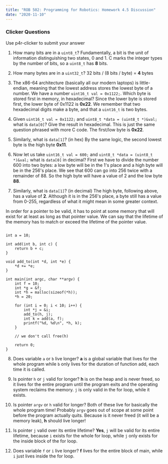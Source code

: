 ```yaml
---
title: "ROB 502: Programming for Robotics: Homework 4.5 Discussion"
date: "2020-11-10"
---
```


### Clicker Questions

Use p4r-clicker to submit your answer

1. How many bits are in a `uint8_t`? Fundamentally, a bit is the unit of information distinguishing two states, 0 and 1. C marks the integer types by the number of bits, so a `uint8_t` has **8** bits.
    
2. How many bytes are in a `uint32_t`? 32 bits / (8 bits / byte) = **4** bytes
    
3. The x86-64 architecture (basically all our modern laptops) is little-endian, meaning that the lowest address stores the lowest byte of a number. We have a number `uint16_t val = 0x1122;`. Which byte is stored first in memory, in hexadecimal? Since the lower byte is stored first, the lower byte of 0x1122 is **0x22**. We remember that two hexadecimal digits make a byte, and that a `uint16_t` is two bytes.
    
4. Given `uint16_t val = 0x1122;` and `uint8_t *data = (uint8_t *)&val;` what is `data[0]`? Give the result in hexadecimal. This is just the same question phrased with more C code. The first/low byte is **0x22**.
    
5. Similarly, what is `data[1]`? (in hex) By the same logic, the second lowest byte is the high byte **0x11**.
    
6. Now let us take `uint16_t val = 600;` and `uint8_t *data = (uint8_t *)&val;` what is `data[0]` in decimal? First we have to divide the number 600 into two bytes: a low byte will be in the 1's place and a high byte will be in the 256's place. We see that 600 can go into 256 twice with a remainder of 88. So the high byte will have a value of 2 and the low byte **88**.
    
7. Similarly, what is `data[1]`? (in decimal) The high byte, following above, has a value of **2**. Although it is in the 256's place, a byte still has a value from 0-255, regardless of what it might mean in some greater context.
    

In order for a pointer to be valid, it has to point at some memory that will exist for at least as long as that pointer value. We can say that the lifetime of the memory has to match or exceed the lifetime of the pointer value.

```

int a = 10;

int add(int b, int c) {
    return b + c;
}

void add_to(int *d, int *e) {
    *d += *e;
}

int main(int argc, char **argv) {
    int f = 10;
    int *g = &f;
    int *h = malloc(sizeof(*h));
    *h = 20;

    for (int i = 0; i < 10; i++) {
        int *j = &i;
        add_to(h, j);
        int k = add(a, f);
        printf("%d, %d\n", *h, k);
    }

    // we don't call free(h)

    return 0;
}
```

8. Does variable `a` or `b` live longer? **a** is a global variable that lives for the whole program while `b` only lives for the duration of function add, each time it is called.
    
9. Is pointer `h` or `j` valid for longer? **h** is on the heap and is never freed, so it lives for the entire program until the program exits and the operating system reclaims the memory. `j` is only valid in the for loop, while it exists.
    
10. Is pointer `argv` or `h` valid for longer? Both of these live for basically the whole program time! Probably `argv` goes out of scope at some point before the program actually quits. Because is it never freed (it will be a memory leak), **h** should live longer!
    
11. Is pointer `j` valid over its entire lifetime? **Yes**, `j` will be valid for its entire lifetime, because `i` exists for the whole for loop, while `j` only exists for the inside block of the for loop.
    
12. Does variable `f` or `i` live longer? **f** lives for the entire block of main, while `i` just lives inside the for loop.
